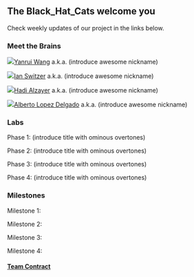 ## The Black_Hat_Cats welcome you

Check weekly updates of our project in the links below.


### Meet the Brains

![ ](http://cutecatsinhats.com/wp-content/uploads/2016/01/black-hat-cat-e1452402930668.png)[Yanrui Wang](mailto:yw2226@cornell.edu) a.k.a. (introduce awesome nickname)

![ ](https://github.com/Albrt37/Black_Hat_Cats/tree/master/images/black-hat-cat-e1452402930668.png)[Ian Switzer](mailto:ics9@cornell.edu) a.k.a. (introduce awesome nickname) 
 
![ ](https://github.com/Albrt37/Black_Hat_Cats/tree/master/images/tiny-black-hat-1.jpg)[Hadi Alzayer](mailto:ha366@cornell.edu) a.k.a. (introduce awesome nickname) 

![ ](https://github.com/Albrt37/Black_Hat_Cats/tree/master/images/tumblr_mcpz2twOu21qcusifo1_500.jpg)[Alberto Lopez Delgado](mailto:al2367@cornell.edu) a.k.a. (introduce awesome nickname) 


### Labs
Phase 1: (introduce title with ominous overtones)

Phase 2: (introduce title with ominous overtones)

Phase 3: (introduce title with ominous overtones)

Phase 4: (introduce title with ominous overtones)

### Milestones
Milestone 1:

Milestone 2:

Milestone 3:

Milestone 4:

#### [Team Contract](https://github.com/Albrt37/Black_Hat_Cats/tree/master/docs/team_contract.pdf)
